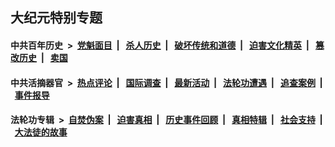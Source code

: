 ## 大纪元特别专题

#### 中共百年历史 &nbsp;>&nbsp; [党魁面目](indexes/nf1176107/README.md?08210430) &nbsp;| &nbsp; [杀人历史](indexes/nf1176106/README.md?08210430) &nbsp;| &nbsp; [破坏传统和道德](indexes/nf1176106/README.md?08210430) &nbsp;| &nbsp; [迫害文化精英](indexes/nf1176111/README.md?08210430) &nbsp;| &nbsp; [篡改历史](indexes/nf1176115/README.md?08210430) &nbsp;| &nbsp; [卖国](indexes/nf1176117/README.md?08210430) 

#### 中共活摘器官 &nbsp;>&nbsp; [热点评论](indexes/nf5879/README.md?08210430) &nbsp;| &nbsp; [国际调查](indexes/nf5947/README.md?08210430) &nbsp;| &nbsp; [最新活动](indexes/nf5883/README.md?08210430) &nbsp;| &nbsp; [法轮功遭遇](indexes/nf5881/README.md?08210430) &nbsp;| &nbsp; [追查案例](indexes/nf5880/README.md?08210430) &nbsp;| &nbsp; [事件报导](indexes/nf5877/README.md?08210430) 

#### 法轮功专辑 &nbsp;>&nbsp; [自焚伪案](indexes/nf5562/README.md?08210430) &nbsp;| &nbsp; [迫害真相](indexes/nf4379/README.md?08210430) &nbsp;| &nbsp; [历史事件回顾](indexes/nf5793/README.md?08210430) &nbsp;| &nbsp; [真相特辑](indexes/nf4389/README.md?08210430) &nbsp;| &nbsp; [社会支持](indexes/nf4386/README.md?08210430) &nbsp;| &nbsp; [大法徒的故事](indexes/nf1147481/README.md?08210430) 


